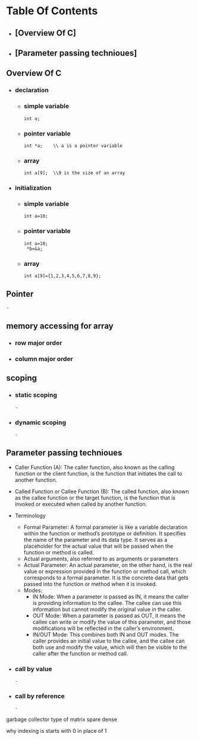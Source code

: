 # Table Of Contents
- ## [Overview Of C]
- ## [Parameter passing technioues]


## Overview Of C
   - ### declaration 
       - ### simple variable
             int a;
       - ### pointer variable
             int *a;    \\ a is a pointer variable
       - ### array
             int a[9];  \\9 is the size of an array
   - ### initialization
       - ### simple variable
             int a=10;
       - ### pointer variable
             int a=10;
              *b=&a;
       - ### array
             int a[9]={1,2,3,4,5,6,7,8,9};

## Pointer
    - 
## memory accessing for array
   - ### row major order 
   - ### column major order
## scoping 
   - ### static scoping
         -
   - ### dynamic scoping
         - 
## Parameter passing technioues
   - Caller Function (A): The caller function, also known as the calling function or the client function, is the function that initiates the call to another function.
   - Called Function or Callee Function (B): The called function, also known as the callee function or the target function, is the function that is invoked or executed when called by another function.
   - Terminology
      - Formal Parameter: A formal parameter is like a variable declaration within the function or method’s prototype or definition. It specifies the name of the parameter and its data type. It serves as a placeholder for the actual value that will be passed when the function or method is called.
      - Actual arguments, also referred to as arguments or parameters
      - Actual Parameter: An actual parameter, on the other hand, is the real value or expression provided in the function or method call, which corresponds to a formal parameter. It is the concrete data that gets passed into the function or method when it is invoked.
      - Modes:
        - IN Mode: When a parameter is passed as IN, it means the caller is providing information to the callee. The callee can use this information but cannot modify the original value in the caller.
        - OUT Mode: When a parameter is passed as OUT, it means the callee can write or modify the value of this parameter, and those modifications will be reflected in the caller’s environment.
        - IN/OUT Mode: This combines both IN and OUT modes. The caller provides an initial value to the callee, and the callee can both use and modify the value, which will then be visible to the caller after the function or method call.

   - ### call by value
         - 
   - ### call by reference
         - 




garbage collector
type of matrix
spare
dense

why indexing is starts with 0 in place of 1
